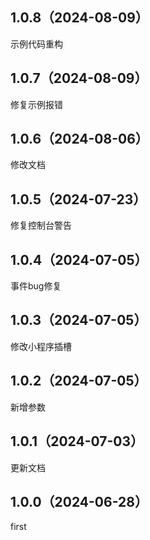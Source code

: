 ## 1.0.8（2024-08-09）
示例代码重构
## 1.0.7（2024-08-09）
修复示例报错
## 1.0.6（2024-08-06）
修改文档
## 1.0.5（2024-07-23）
修复控制台警告
## 1.0.4（2024-07-05）
事件bug修复
## 1.0.3（2024-07-05）
修改小程序插槽
## 1.0.2（2024-07-05）
新增参数
## 1.0.1（2024-07-03）
更新文档
## 1.0.0（2024-06-28）
first
